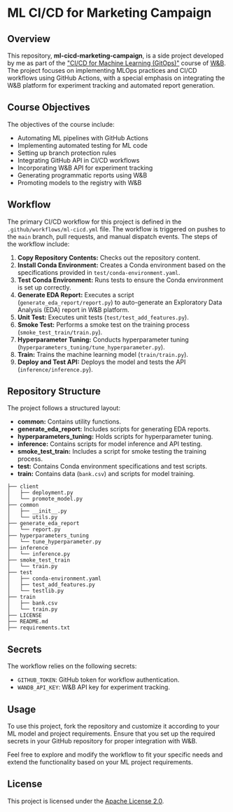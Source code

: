 # ML CI/CD for Marketing Campaign

## Overview

This repository, **ml-cicd-marketing-campaign**, is a side project developed by me as part of the ["CI/CD for Machine Learning (GitOps)"](https://www.wandb.courses/courses/ci-cd-for-machine-learning) course of [W&B](https://wandb.ai/site). The project focuses on implementing MLOps practices and CI/CD workflows using GitHub Actions, with a special emphasis on integrating the W&B platform for experiment tracking and automated report generation.

## Course Objectives

The objectives of the course include:

- Automating ML pipelines with GitHub Actions
- Implementing automated testing for ML code
- Setting up branch protection rules
- Integrating GitHub API in CI/CD workflows
- Incorporating W&B API for experiment tracking
- Generating programmatic reports using W&B
- Promoting models to the registry with W&B

## Workflow

The primary CI/CD workflow for this project is defined in the `.github/workflows/ml-cicd.yml` file. The workflow is triggered on pushes to the `main` branch, pull requests, and manual dispatch events. The steps of the workflow include:

1. **Copy Repository Contents:** Checks out the repository content.
2. **Install Conda Environment:** Creates a Conda environment based on the specifications provided in `test/conda-environment.yaml`.
3. **Test Conda Environment:** Runs tests to ensure the Conda environment is set up correctly.
4. **Generate EDA Report:** Executes a script (`generate_eda_report/report.py`) to auto-generate an Exploratory Data Analysis (EDA) report in W&B platform.
5. **Unit Test:** Executes unit tests (`test/test_add_features.py`).
6. **Smoke Test:** Performs a smoke test on the training process (`smoke_test_train/train.py`).
7. **Hyperparameter Tuning:** Conducts hyperparameter tuning (`hyperparameters_tuning/tune_hyperparameter.py`).
8. **Train:** Trains the machine learning model (`train/train.py`).
9. **Deploy and Test API:** Deploys the model and tests the API (`inference/inference.py`).

## Repository Structure

The project follows a structured layout:

- **common:** Contains utility functions.
- **generate_eda_report:** Includes scripts for generating EDA reports.
- **hyperparameters_tuning:** Holds scripts for hyperparameter tuning.
- **inference:** Contains scripts for model inference and API testing.
- **smoke_test_train:** Includes a script for smoke testing the training process.
- **test:** Contains Conda environment specifications and test scripts.
- **train:** Contains data (`bank.csv`) and scripts for model training.

```
├── client
│   ├── deployment.py
│   └── promote_model.py
├── common
│   ├── __init__.py
│   └── utils.py
├── generate_eda_report
│   └── report.py
├── hyperparameters_tuning
│   └── tune_hyperparameter.py
├── inference
│   └── inference.py
├── smoke_test_train
│   └── train.py
├── test
│   ├── conda-environment.yaml
│   ├── test_add_features.py
│   └── testlib.py
├── train
│   ├── bank.csv
│   └── train.py
├── LICENSE
├── README.md
├── requirements.txt
```


## Secrets

The workflow relies on the following secrets:

- `GITHUB_TOKEN`: GitHub token for workflow authentication.
- `WANDB_API_KEY`: W&B API key for experiment tracking.

## Usage

To use this project, fork the repository and customize it according to your ML model and project requirements. Ensure that you set up the required secrets in your GitHub repository for proper integration with W&B.

Feel free to explore and modify the workflow to fit your specific needs and extend the functionality based on your ML project requirements.

## License

This project is licensed under the [Apache License 2.0](LICENSE).
